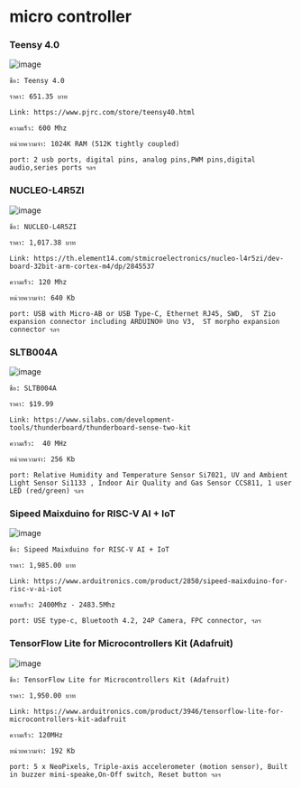 # micro controller
### Teensy 4.0

![image](https://user-images.githubusercontent.com/98943425/153432159-56f770e8-0fc4-4052-9361-99790a8dbc4d.png)

    ชื่อ: Teensy 4.0

    ราคา: 651.35 บาท

    Link: https://www.pjrc.com/store/teensy40.html

    ความเร็ว: 600 Mhz

    หน่วยความจำ: 1024K RAM (512K tightly coupled)

    port: 2 usb ports, digital pins, analog pins,PWM pins,digital audio,series ports ฯลฯ

### NUCLEO-L4R5ZI

![image](https://user-images.githubusercontent.com/98943425/153447713-59f0e241-e8ab-453b-8091-75380bd15a2f.png)

    ชื่อ: NUCLEO-L4R5ZI

    ราคา: 1,017.38 บาท

    Link: https://th.element14.com/stmicroelectronics/nucleo-l4r5zi/dev-board-32bit-arm-cortex-m4/dp/2845537

    ความเร็ว: 120 Mhz

    หน่วยความจำ: 640 Kb

    port: USB with Micro-AB or USB Type-C, Ethernet RJ45, SWD,  ST Zio expansion connector including ARDUINO® Uno V3,  ST morpho expansion connector ฯลฯ

### SLTB004A

![image](https://user-images.githubusercontent.com/98943425/153454444-1f5215bf-e5a1-40f0-a21f-8393025bba41.png)

    ชื่อ: SLTB004A

    ราคา: $19.99

    Link: https://www.silabs.com/development-tools/thunderboard/thunderboard-sense-two-kit

    ความเร็ว:  40 MHz

    หน่วยความจำ: 256 Kb

    port: Relative Humidity and Temperature Sensor Si7021, UV and Ambient Light Sensor Si1133 , Indoor Air Quality and Gas Sensor CCS811, 1 user LED (red/green) ฯลฯ

### Sipeed Maixduino for RISC-V AI + IoT

![image](https://user-images.githubusercontent.com/98943425/153454337-de6ece48-253b-476b-ad8f-6fe1d76a341c.png)

    ชื่อ: Sipeed Maixduino for RISC-V AI + IoT

    ราคา: 1,985.00 บาท

    Link: https://www.arduitronics.com/product/2850/sipeed-maixduino-for-risc-v-ai-iot

    ความเร็ว: 2400Mhz - 2483.5Mhz

    port: USE type-c, Bluetooth 4.2, 24P Camera, FPC connector, ฯลฯ

### TensorFlow Lite for Microcontrollers Kit (Adafruit)

![image](https://user-images.githubusercontent.com/98943425/153458012-ff5cbbf4-810f-4566-b8e3-829c36359064.png)

    ชื่อ: TensorFlow Lite for Microcontrollers Kit (Adafruit)

    ราคา: 1,950.00 บาท

    Link: https://www.arduitronics.com/product/3946/tensorflow-lite-for-microcontrollers-kit-adafruit

    ความเร็ว: 120MHz

    หน่วยความจำ: 192 Kb

    port: 5 x NeoPixels, Triple-axis accelerometer (motion sensor), Built in buzzer mini-speake,On-Off switch, Reset button ฯลฯ
